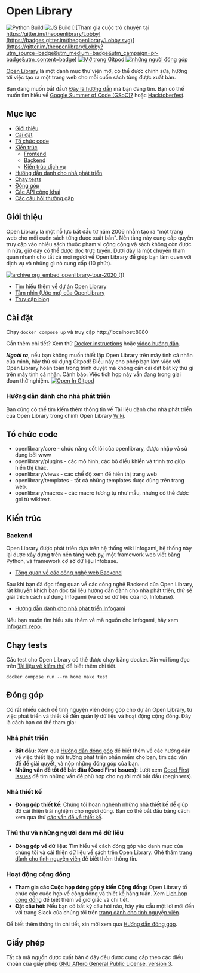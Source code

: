 # Open Library

![Python Build](https://github.com/internetarchive/openlibrary/actions/workflows/python_tests.yml/badge.svg)
![JS Build](https://github.com/internetarchive/openlibrary/actions/workflows/javascript_tests.yml/badge.svg)
[![Tham gia cuộc trò chuyện tại https://gitter.im/theopenlibrary/Lobby](https://badges.gitter.im/theopenlibrary/Lobby.svg)](https://gitter.im/theopenlibrary/Lobby?utm_source=badge&utm_medium=badge&utm_campaign=pr-badge&utm_content=badge)
[![Mở trong Gitpod](https://img.shields.io/badge/Contribute%20with-Gitpod-908a85?logo=gitpod)](https://gitpod.io/#https://github.com/internetarchive/openlibrary/)
[![những người đóng góp](https://img.shields.io/github/contributors/internetarchive/openlibrary.svg)](https://github.com/internetarchive/openlibrary/graphs/contributors)

[Open Library](https://openlibrary.org) là một danh mục thư viện mở, có thể được chỉnh sửa, hướng tới việc tạo ra một trang web cho mỗi cuốn sách từng được xuất bản.

Bạn đang muốn bắt đầu? [Đây là hướng dẫn](https://github.com/internetarchive/openlibrary/blob/master/CONTRIBUTING.md) mà bạn đang tìm. Bạn có thể muốn tìm hiểu về [Google Summer of Code (GSoC)?](https://github.com/internetarchive/openlibrary/wiki/Google-Summer-of-Code) hoặc [Hacktoberfest](https://github.com/internetarchive/openlibrary/wiki/Hacktoberfest).

## Mục lục
   - [Giới thiệu](#giới-thiệu)
   - [Cài đặt](#cài-đặt)
   - [Tổ chức code](#tổ-chức-code)
   - [Kiến trúc](#kiến-trúc)
     - [Frontend](https://github.com/internetarchive/openlibrary/wiki/Frontend-Guide)
     - [Backend](#the-backend)
     - [Kiến trúc dịch vụ](https://github.com/internetarchive/openlibrary/wiki/Production-Service-Architecture)
   - [Hướng dẫn dành cho nhà phát triển](#hướng-dẫn-dành-cho-nhà-phát-triển)
   - [Chạy tests](#chạy-tests)
   - [Đóng góp](#đóng-góp)
   - [Các API công khai](https://openlibrary.org/developers/api)
   - [Các câu hỏi thường gặp](https://openlibrary.org/help/faq)

## Giới thiệu

Open Library là một nỗ lực bắt đầu từ năm 2006 nhằm tạo ra "một trang web cho mỗi cuốn sách từng được xuất bản". Nền tảng này cung cấp quyền truy cập vào nhiều sách thuộc phạm vi công cộng và sách không còn được in nữa, giờ đây có thể được đọc trực tuyến.
Dưới đây là một chuyến tham quan nhanh cho tất cả mọi người về Open Library để giúp bạn làm quen với dịch vụ và những gì nó cung cấp (10 phút).

[![archive org_embed_openlibrary-tour-2020 (1)](https://user-images.githubusercontent.com/978325/91348906-55940d00-e799-11ea-83b9-17cd4d99642b.png)](https://archive.org/embed/openlibrary-tour-2020/openlibrary.ogv)

- [Tìm hiểu thêm về dự án Open Library](https://openlibrary.org/about)
- [Tầm nhìn (Uớc mơ) của OpenLibrary](https://openlibrary.org/about/vision)
- [Truy cập blog](https://blog.openlibrary.org)

## Cài đặt

Chạy `docker compose up` và truy cập http://localhost:8080

Cần thêm chi tiết? Xem thử [Docker instructions](https://github.com/internetarchive/openlibrary/blob/master/docker/README.md)
hoặc [video hướng dẫn](https://archive.org/embed/openlibrary-developer-docs/openlibrary-docker-set-up.mp4).

***Ngoài ra***, nếu bạn không muốn thiết lập Open Library trên máy tính cá nhân của mình, hãy thử sử dụng Gitpod! Điều này cho phép bạn làm việc với Open Library hoàn toàn trong trình duyệt mà không cần cài đặt bất kỳ thứ gì trên máy tính cá nhân.
Cảnh báo: Việc tích hợp này vẫn đang trong giai đoạn thử nghiệm.
[![Open In Gitpod](https://img.shields.io/badge/Contribute%20with-Gitpod-908a85?logo=gitpod)](https://gitpod.io/#https://github.com/internetarchive/openlibrary/)

### Hướng dẫn dành cho nhà phát triển

Bạn cũng có thể tìm kiếm thêm thông tin về Tài liệu dành cho nhà phát triển của Open Library trong chính Open Library [Wiki](https://github.com/internetarchive/openlibrary/wiki/).

## Tổ chức code

* openlibrary/core - chức năng cốt lõi của openlibrary, được nhập và sử dụng bởi www
* openlibrary/plugins - các mô hình, các bộ điều khiển và trình trợ giúp hiển thị khác.
* openlibrary/views - các chế độ xem để hiển thị trang web
* openlibrary/templates - tất cả những templates được dùng trên trang web.
* openlibrary/macros -  các macro tương tự như mẫu, nhưng có thể được gọi từ wikitext.

## Kiến trúc

### Backend

Open Library được phát triển dựa trên hệ thống wiki Infogami, hệ thống này lại được xây dựng trên nền tảng web.py, một framework web viết bằng Python, và framework cơ sở dữ liệu Infobase.

- [Tổng quan về các công nghệ web Backend](https://openlibrary.org/about/tech)

Sau khi bạn đã đọc tổng quan về các công nghệ Backend của Open Library, rất khuyến khích bạn đọc tài liệu hướng dẫn dành cho nhà phát triển, thứ sẽ giải thích cách sử dụng Infogami (và cơ sở dữ liệu của nó, Infobase).

- [Hướng dẫn dành cho nhà phát triển Infogami](https://openlibrary.org/dev/docs/infogami)

Nếu bạn muốn tìm hiểu sâu thêm về mã nguồn cho Infogami, hãy xem [Infogami repo](https://github.com/internetarchive/infogami).

## Chạy tests

Các test cho Open Library có thể được chạy bằng docker. Xin vui lòng đọc trên [Tài liệu về kiểm thử](https://github.com/internetarchive/openlibrary/wiki/Testing) để biết thêm chi tiết.

```
docker compose run --rm home make test
```

## Đóng góp

Có rất nhiều cách để tình nguyện viên đóng góp cho dự án Open Library, từ việc phát triển và thiết kế đến quản lý dữ liệu và hoạt động cộng đồng. Đây là cách bạn có thể tham gia:

### Nhà phát triển
- **Bắt đầu:** Xem qua [Hướng dẫn đóng góp](https://github.com/internetarchive/openlibrary/blob/master/CONTRIBUTING.md) để biết thêm về các hướng dẫn về việc thiết lập môi trường phát triển phần mềm cho bạn, tìm các vấn đề để giải quyết, và nộp những đóng góp của bạn.
- **Những vấn đề tốt để bắt đầu (Good First Issues):** Lướt xem [Good First Issues](https://github.com/internetarchive/openlibrary/issues?q=is%3Aissue+is%3Aopen+-linked%3Apr+label%3A%22Good+First+Issue%22+no%3Aassignee) để tìm những vấn đề phù hợp cho người mới bắt đầu (beginners).

### Nhà thiết kế
- **Đóng góp thiết kế:** Chúng tôi hoan nghênh những nhà thiết kế để giúp đỡ cải thiện trải nghiệm cho người dùng. Bạn có thể bắt đầu bằng cách xem qua thử [các vấn đề về thiết kế](https://github.com/internetarchive/openlibrary/labels/design).

### Thủ thư và những người đam mê dữ liệu
- **Đóng góp về dữ liệu:** Tìm hiểu về cách đóng góp vào danh mục của chúng tôi và cải thiện dữ liệu về sách trên Open Library. Ghé thăm [trang dành cho tình nguyện viên](https://openlibrary.org/volunteer) để biết thêm thông tin.

### Hoạt động cộng đồng
- **Tham gia các Cuộc họp đóng góp ý kiến Cộng đồng:** Open Library tổ chức các cuộc họp về cộng đồng và thiết kế hàng tuần. Xem [Lịch họp cộng đồng](https://github.com/internetarchive/openlibrary/wiki/Community-Call) để biết thêm về giờ giấc và chi tiết.
- **Đặt câu hỏi:** Nếu bạn có bất kỳ câu hỏi nào, hãy yêu cầu một lời mời đến với trang Slack của chúng tôi trên [trang dành cho tình nguyện viên](https://openlibrary.org/volunteer).

Để biết thêm thông tin chi tiết, xin mời xem qua [Hướng dẫn đóng góp](https://github.com/internetarchive/openlibrary/blob/master/CONTRIBUTING.md).


## Giấy phép

Tất cả mã nguồn được xuất bản ở đây đều được cung cấp theo các điều khoản của giấy phép [GNU Affero General Public License, version 3](https://www.gnu.org/licenses/agpl-3.0.html).